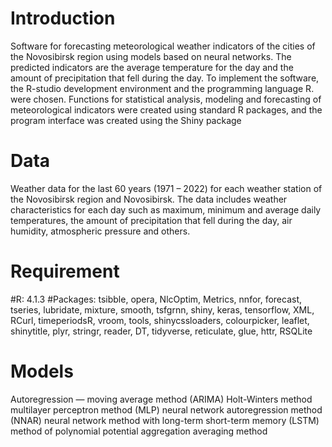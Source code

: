 # Introduction
Software for forecasting meteorological weather indicators of the cities of the Novosibirsk region using models based on neural networks. The predicted indicators are the average temperature for the day and the amount of precipitation that fell during the day.
To implement the software, the R-studio development environment and the programming language R. were chosen. Functions for statistical analysis, modeling and forecasting of meteorological indicators were created using standard R packages, and the program interface was created using the Shiny package

# Data

Weather data for the last 60 years (1971 – 2022) for each weather station of the Novosibirsk region and Novosibirsk. The data includes weather characteristics for each day such as maximum, minimum and average daily temperatures, the amount of precipitation that fell during the day, air humidity, atmospheric pressure and others.

# Requirement

#R: 4.1.3
#Packages: tsibble, opera, NlcOptim, Metrics, nnfor, forecast, tseries, lubridate, mixture, smooth, tsfgrnn, shiny, keras, tensorflow, XML,
          RCurl, timeperiodsR, vroom, tools, shinycssloaders, colourpicker, leaflet, shinytitle, plyr, stringr, reader, DT, tidyverse, reticulate, glue, httr, RSQLite
          
# Models

Autoregression — moving average method (ARIMA) 
Holt-Winters method
multilayer perceptron method (MLP)
neural network autoregression method (NNAR)
neural network method with long-term short-term memory (LSTM)
method of polynomial potential aggregation
averaging method
